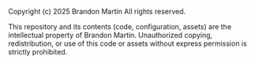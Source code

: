 Copyright (c) 2025 Brandon Martin
All rights reserved.

This repository and its contents (code, configuration, assets) are the intellectual property of Brandon Martin.
Unauthorized copying, redistribution, or use of this code or assets without express permission is strictly prohibited.
